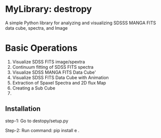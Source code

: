 # MyLibrary: destropy

A simple Python library for analyzing and visualizing SDSSS MANGA FITS data cube, spectra, and Image 

# Basic Operations
1. Visualize SDSS FITS image/spextra
2. Continuum fitting of SDSS FITS spectra
3. Visualize SDSS MANGA FITS Data Cube'
4. Visualize SDSS FITS Data Cube with Animation
5. Extraction of Spaxel Spectra and 2D flux Map
6. Creating a Sub Cube
7. 

## Installation

step-1: Go to destopy/setup.py


Step-2: Run command: pip install e .
